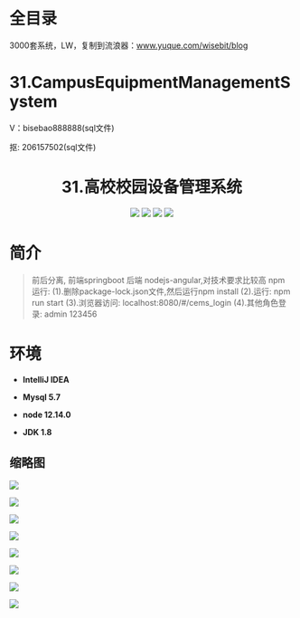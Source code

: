 # 全目录

3000套系统，LW，复制到流浪器：www.yuque.com/wisebit/blog

# 31.CampusEquipmentManagementSystem

<p>V：bisebao888888(sql文件)</p>
<p>抠: 206157502(sql文件)</p>

<p><h1 align="center">31.高校校园设备管理系统</h1></p>



<p align="center">
	<img src="https://img.shields.io/badge/jdk-1.8-orange.svg"/>
    <img src="https://img.shields.io/badge/springboot-2.x-lightgrey.svg"/>
    <img src="https://img.shields.io/badge/maven-3.x-blue.svg"/>
    <img src="https://img.shields.io/badge/node-3.0.x-yellow.svg"/>
</p>

# 简介
>
> 
>
> 前后分离, 前端springboot 后端 nodejs-angular,对技术要求比较高
> npm 运行:
> (1).删除package-lock.json文件,然后运行npm install
> (2).运行: npm run start
> (3).浏览器访问:  localhost:8080/#/cems_login
> (4).其他角色登录: admin 123456


# 环境

- <b>IntelliJ IDEA</b>

- <b>Mysql 5.7</b>

- <b>node 12.14.0</b>

- <b>JDK 1.8</b>

## 缩略图

![](https://bitwise.oss-cn-heyuan.aliyuncs.com/2024/9/10/7f4e2869-c462-4550-a94d-5c08fb7368c3.png)

![](https://bitwise.oss-cn-heyuan.aliyuncs.com/2024/9/10/118c3d47-a088-4e3d-b72c-fb9a7193dcac.png)

![](https://bitwise.oss-cn-heyuan.aliyuncs.com/2024/9/10/90d52cef-8879-422f-8309-7bc22b4fe50d.png)

![](https://bitwise.oss-cn-heyuan.aliyuncs.com/2024/9/10/ab69e1f7-28ff-4209-a59d-59a5928dd8d8.png)

![](https://bitwise.oss-cn-heyuan.aliyuncs.com/2024/9/10/eb4e342d-7d9c-4314-8cd0-7b25afbf211a.png)

![](https://bitwise.oss-cn-heyuan.aliyuncs.com/2024/9/10/c3deccb5-66d0-4cb2-aec6-d58d0657fe5a.png)

![](https://bitwise.oss-cn-heyuan.aliyuncs.com/2024/9/10/83e381df-b566-4099-b0c9-14fdf956230b.png)

![](https://bitwise.oss-cn-heyuan.aliyuncs.com/2024/9/10/d617ac29-dd47-47d2-bdd7-1ddaac51036e.png)


